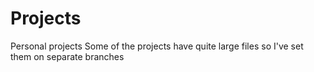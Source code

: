 # Projects
Personal projects
Some of the projects have quite large files so I've set them on separate branches
